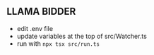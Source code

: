 ## LLAMA BIDDER

- edit .env file
- update variables at the top of src/Watcher.ts
- run with `npx tsx src/run.ts`
